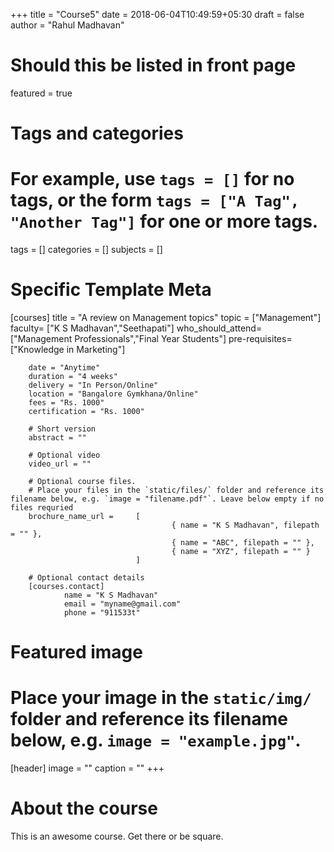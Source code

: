 +++
title = "Course5"
date = 2018-06-04T10:49:59+05:30
draft = false
author = "Rahul Madhavan"

# Should this be listed in front page
featured = true

# Tags and categories
# For example, use `tags = []` for no tags, or the form `tags = ["A Tag", "Another Tag"]` for one or more tags.
tags = []
categories = []
subjects = []

# Specific Template Meta
[courses]
        title = "A review on Management topics"
        topic = ["Management"]
        faculty= ["K S Madhavan","Seethapati"]
        who_should_attend= ["Management Professionals","Final Year Students"]
        pre-requisites= ["Knowledge in Marketing"]

        date = "Anytime"
        duration = "4 weeks"
        delivery = "In Person/Online"
        location = "Bangalore Gymkhana/Online"
        fees = "Rs. 1000"
        certification = "Rs. 1000"

        # Short version
        abstract = ""

        # Optional video
        video_url = ""

        # Optional course files.
        # Place your files in the `static/files/` folder and reference its filename below, e.g. `image = "filename.pdf"`. Leave below empty if no files requried
        brochure_name_url =     [
                                        { name = "K S Madhavan", filepath = "" },
                                        { name = "ABC", filepath = "" },
                                        { name = "XYZ", filepath = "" }
                                ]

        # Optional contact details
        [courses.contact]
                name = "K S Madhavan"
                email = "myname@gmail.com"
                phone = "911533t"


# Featured image

# Place your image in the `static/img/` folder and reference its filename below, e.g. `image = "example.jpg"`.
[header]
        image = ""
        caption = ""
+++

# About the course

This is an awesome course. Get there or be square.
